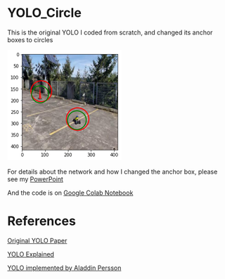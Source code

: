 # YOLO_Circle
This is the original YOLO I coded from scratch, and changed its anchor boxes to circles

![Demo picture of the algorithm](./img/demo.png)

For details about the network and how I changed the anchor box, please see my [PowerPoint](https://docs.google.com/presentation/d/1yPn5l8G3DCUZgkGy0KA12TyCHTLJEKnjKeoTGFGcB0Y/edit?usp=sharing)

And the code is on [Google Colab Notebook](https://colab.research.google.com/drive/1w6wuaEI34NAQEvYQsQ1kUCnF6AMNiQqO?usp=sharing)

# References
[Original YOLO Paper](https://arxiv.org/pdf/1506.02640.pdf)

[YOLO Explained](https://medium.com/analytics-vidhya/yolo-explained-5b6f4564f31#:~:text=YOLO%20or%20You%20Only%20Look,real%2Dtime%20object%20detection%20algorithm.&text=It%20looks%20at%20the%20entire,the%20context%20of%20detected%20objects.)

[YOLO implemented by Aladdin Persson](https://github.com/aladdinpersson/Machine-Learning-Collection/tree/master/ML/Pytorch/object_detection/YOLO)
  
 
